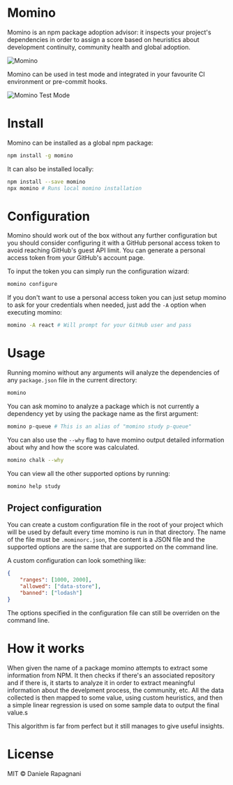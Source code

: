 # Momino

Momino is an npm package adoption advisor: it inspects your project's dependencies in order to assign a score based on heuristics about development continuity, community health and global adoption.

![Momino](https://raw.github.com/daniele-rapagnani/momino/master/docs/momino.gif)

Momino can be used in test mode and integrated in your favourite CI environment or pre-commit hooks.

![Momino Test Mode](https://raw.github.com/daniele-rapagnani/momino/master/docs/momino_test.gif)

# Install

Momino can be installed as a global npm package:

```bash
npm install -g momino
```

It can also be installed locally:

```bash
npm install --save momino
npx momino # Runs local momino installation
```

# Configuration

Momino should work out of the box without any further configuration but
you should consider configuring it with a GitHub personal access token
to avoid reaching GitHub's guest API limit.
You can generate a personal access token from your GitHub's account page.

To input the token you can simply run the configuration wizard:

```bash
momino configure
```

If you don't want to use a personal access token you
can just setup momino to ask for your credentials
when needed, just add the `-A` option when executing
momino:

```bash
momino -A react # Will prompt for your GitHub user and pass
```

# Usage

Running momino without any arguments will analyze the
dependencies of any `package.json` file in the current
directory:

```bash
momino
```

You can ask momino to analyze a package which is not
currently a dependency yet by using the package name
as the first argument:

```bash
momino p-queue # This is an alias of "momino study p-queue"
```

You can also use the `--why` flag to have momino
output detailed information about why and how
the score was calculated.

```bash
momino chalk --why
```

You can view all the other supported options by running:
```bash
momino help study
```

## Project configuration

You can create a custom configuration file in the root
of your project which will be used by default every time
momino is run in that directory.
The name of the file must be `.mominorc.json`, the content
is a JSON file and the supported options are the same that
are supported on the command line.

A custom configuration can look something like:
```json
{
    "ranges": [1000, 2000],
    "allowed": ["data-store"],
    "banned": ["lodash"]
}
```

The options specified in the configuration file
can still be overriden on the command line.

# How it works

When given the name of a package momino attempts to extract
some information from NPM. It then checks if there's an associated
repository and if there is, it starts to analyze it in order to
extract meaningful information about the develpment process,
the community, etc. All the data collected is then mapped to some
value, using custom heuristics, and then a simple linear regression
is used on some sample data to output the final value.s

This algorithm is far from perfect but it still manages to give
useful insights.

# License

MIT © Daniele Rapagnani